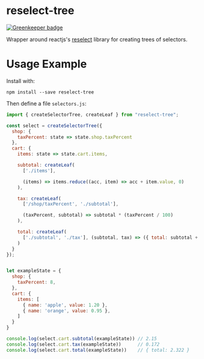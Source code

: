 reselect-tree
=============

[![Greenkeeper badge](https://badges.greenkeeper.io/trufflesuite/reselect-tree.svg)](https://greenkeeper.io/)

Wrapper around reactjs's [reselect](https://github.com/reactjs/reselect)
library for creating trees of selectors.


Usage Example
=============

Install with:

```
npm install --save reselect-tree
```


Then define a file `selectors.js`:

```javascript
import { createSelectorTree, createLeaf } from "reselect-tree";

const select = createSelectorTree({
  shop: {
    taxPercent: state => state.shop.taxPercent
  },
  cart: {
    items: state => state.cart.items,

    subtotal: createLeaf(
      ['./items'],

      (items) => items.reduce((acc, item) => acc + item.value, 0)
    ),

    tax: createLeaf(
      ['/shop/taxPercent', './subtotal'],

      (taxPercent, subtotal) => subtotal * (taxPercent / 100)
    ),

    total: createLeaf(
      ['./subtotal', './tax'], (subtotal, tax) => ({ total: subtotal + tax })
    )
  }
});


let exampleState = {
  shop: {
    taxPercent: 8,
  },
  cart: {
    items: [
      { name: 'apple', value: 1.20 },
      { name: 'orange', value: 0.95 },
    ]
  }
}

console.log(select.cart.subtotal(exampleState)) // 2.15
console.log(select.cart.tax(exampleState))      // 0.172
console.log(select.cart.total(exampleState))    // { total: 2.322 }
```
